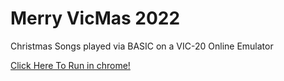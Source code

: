 
# Merry VicMas 2022
Christmas Songs played via BASIC on a VIC-20 Online Emulator

[Click Here To Run in chrome!](https://www.mdawson.net/vic20chrome/vic20.php?load=http://github.com/Shellywell123/VIC20-22-XMAS/raw/master/HappyXmas2022.prg)

